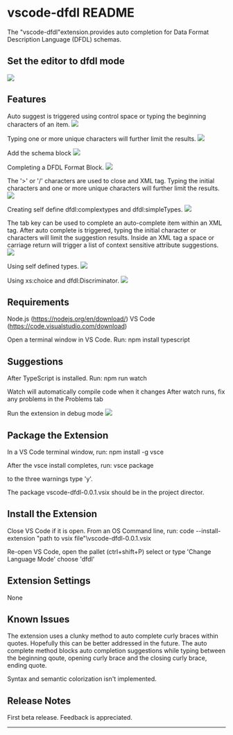 # vscode-dfdl README

The "vscode-dfdl"extension.provides auto completion for Data Format Description Language (DFDL) schemas.

## Set the editor to dfdl mode
![](TurnOnDfdlMode.gif)
## Features

Auto suggest is triggered using control space or typing the beginning characters of an item.
![](CtrlSpaceTrigger.gif)

Typing one or more unique characters will further limit the results.
![](CharacterTrigger.gif)

Add the schema block
![](SchemaBlok.gif)

Completing a DFDL Format Block.
![](DfdlFormat.gif)

The '>' or '/' characters are used to close and XML tag.
Typing the initial characters and one or more unique characters will further limit the results.
![](TabToExitQuotesAndEndTag.gif)

Creating self define dfdl:complextypes and dfdl:simpleTypes.
![](SelfDefinedTypes.gif)

The tab key can be used to complete an auto-complete item within an XML tag.
After auto complete is triggered, typing the initial character or characters will limit the suggestion results.
Inside an XML tag a space or carriage return will trigger a list of context sensitive attribute suggestions.
![](AttributeSuggestions.gif)

Using self defined types.
![](UsingSelfDefinedTypes.gif)

Using xs:choice and dfdl:Discriminator.
![](ChoiceDiscriminator.gif)

## Requirements

Node.js (https://nodejs.org/en/download/)
VS Code (https://code.visualstudio.com/download)

Open a terminal window in VS Code. Run:
  npm install typescript

## Suggestions

After TypeScript is installed. Run:
npm run watch

Watch will automatically compile code when it changes
After watch runs, fix any problems in the Problems tab

Run the extension in debug mode
![](StartDebugMode.gif)

## Package the Extension

In a VS Code terminal window, run:
  npm install -g vsce

After the vsce install completes, run:
  vsce package

to the three warnings type 'y'.

The package vscode-dfdl-0.0.1.vsix should be in the project director.

## Install the Extension

Close VS Code if it is open. From an OS Command line, run:
  code --install-extension "path to vsix file"\vscode-dfdl-0.0.1.vsix

Re-open VS Code, open the pallet (ctrl+shift+P)
  select or type 'Change Language Mode'
  choose 'dfdl'

## Extension Settings

None

## Known Issues

The extension uses a clunky method to auto complete curly braces within quotes.  Hopefully this can be
better addressed in the future.  The auto complete method blocks auto completion suggestions while typing between the beginning qoute, opening curly brace and the closing curly brace, ending quote.

Syntax and semantic colorization isn't implemented.

## Release Notes

First beta release. Feedback is appreciated.

-----------------------------------------------------------------------------------------------------------
